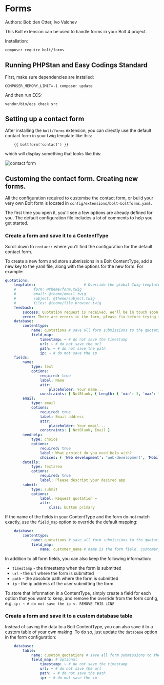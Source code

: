 # Forms

Authors: Bob den Otter, Ivo Valchev

This Bolt extension can be used to handle forms in your Bolt 4 project.

Installation:

```bash
composer require bolt/forms
```


## Running PHPStan and Easy Codings Standard

First, make sure dependencies are installed:

```
COMPOSER_MEMORY_LIMIT=-1 composer update
```

And then run ECS:

```
vendor/bin/ecs check src
```

## Setting up a contact form

After installing the `bolt/forms` extension, you can directly use the default
contact form in your twig template like this:

```twig
    {{ boltform('contact') }}
```

which will display something that looks like this:

![contact form](https://user-images.githubusercontent.com/7093518/94814151-3a03ce00-03f9-11eb-8946-96a03ba0a263.png)

## Customing the contact form. Creating new forms.

All the configuration required to customise the contact form, or build
your very own Bolt form is located in `config/extensions/bolt-boltforms.yaml`.

The first time you open it, you'll see a few options are already defined for you.
The default configuration file includes a lot of comments to help you get started.

### Create a form and save it to a ContentType

Scroll down to `contact:` where you'll find the configuration for the default contact form.

To create a new form and store submissions in a Bolt ContentType, 
add a new key to the yaml file, along with the options for the new form.
For example:

```yaml
quotations:
    templates:                      # Override the global Twig templates if you want
    #        form: @theme/form.twig
    #        email: @theme/email.twig
    #        subject: @theme/subject.twig
    #        files: @theme/file_browser.twig
    feedback:
        success: Quotation request is received. We'll be in touch soon.
        error: There are errors in the form, please fix before trying to resubmit
    database:
        contenttype:
            name: quotations # save all form submissions to the quotations contenttype
            field_map:
                timestamp: ~ # do not save the timestamp
                url: ~ # do not save the url
                path: ~ # do not save the path
                ip: ~ # do not save the ip
    fields:
        name:
            type: text
            options:
                required: true
                label: Name
                attr:
                    placeholder: Your name...
                constraints: [ NotBlank, { Length: { 'min': 3, 'max': 128 } } ]
        email:
            type: email
            options:
                required: true
                label: Email address
                attr:
                    placeholder: Your email...
                constraints: [ NotBlank, Email ]
        needhelp:
            type: choice
            options:
                required: true
                label: What project do you need help with?
                choices: { 'Web development': 'web-development', 'Mobile development': 'mobile-development', 'Marketing': 'marketing' }   
        details:
            type: textarea
            options:
                required: true
                label: Please descript your desired app      
        submit:
            type: submit
            options:
                label: Request quotation »
                attr:
                    class: button primary
```

If the name of the fields in your ContentType and the form do not match exactly,
use the `field_map` option to override the default mapping:

```yaml
    database:
        contenttype:
            name: quotations # save all form submissions to the quotations contenttype
            field_map:
                name: customer_name # name is the form field. customer_name is the contenttype field.
```

In addition to all form fields, you can also keep the following information:

* `timestamp` - the timestamp when the form is submitted
* `url` - the url where the form is submitted
* `path` - the absolute path where the form  is submitted
* `ip` - the ip address of the user submitting the form

To store that information in a ContentType, simply create a field for each option that
you want to keep, and remove the override from the form config, e.g.
`ip: ~ # do not save the ip <- REMOVE THIS LINE`

### Create a form and save it to a custom database table

Instead of saving the data to a Bolt ContentType, you can also save it to a custom
table of your own making. To do so, just update the `database` option in the form
configuration:

```yaml
    database:
        table:
            name: cusotom_quotations # save all form submissions to the custom_quotations table in the database
            field_map: # optional
                timestamp: ~ # do not save the timestamp
                url: ~ # do not save the url
                path: ~ # do not save the path
                ip: ~ # do not save the ip
```
